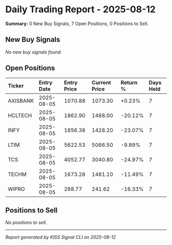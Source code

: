 # Daily Trading Report - 2025-08-12

**Summary:** 0 New Buy Signals, 7 Open Positions, 0 Positions to Sell.

## New Buy Signals

*No new buy signals found.*

## Open Positions

| Ticker | Entry Date | Entry Price | Current Price | Return % | Days Held |
|:-------|:-----------|:------------|:--------------|:---------|:----------|
| AXISBANK | 2025-08-05 | 1070.88 | 1073.30 | +0.23% | 7 |
| HCLTECH | 2025-08-05 | 1862.90 | 1488.00 | -20.12% | 7 |
| INFY | 2025-08-05 | 1856.38 | 1428.20 | -23.07% | 7 |
| LTIM | 2025-08-05 | 5622.53 | 5066.50 | -9.89% | 7 |
| TCS | 2025-08-05 | 4052.77 | 3040.80 | -24.97% | 7 |
| TECHM | 2025-08-05 | 1673.28 | 1481.10 | -11.49% | 7 |
| WIPRO | 2025-08-05 | 288.77 | 241.62 | -16.33% | 7 |

## Positions to Sell

*No positions to sell.*

---
*Report generated by KISS Signal CLI on 2025-08-12*
